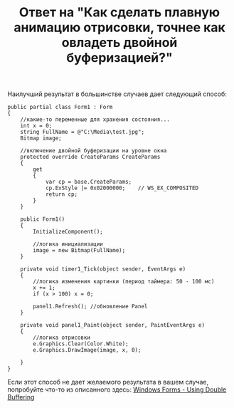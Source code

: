 ﻿---
title: "Ответ на \"Как сделать плавную анимацию отрисовки, точнее как овладеть двойной буферизацией?\""
se.owner.user_id: 240512
se.owner.display_name: "MSDN.WhiteKnight"
se.owner.link: "https://ru.stackoverflow.com/users/240512/msdn-whiteknight"
se.answer_id: 921871
se.question_id: 920261
se.post_type: answer
se.score: 0
se.is_accepted: False
---
<p>Наилучший результат в большинстве случаев дает следующий способ:</p>

<pre><code>public partial class Form1 : Form
{
    //какие-то переменные для хранения состояния...
    int x = 0;        
    string FullName = @"C:\Media\test.jpg";
    Bitmap image;

    //включение двойной буферизации на уровне окна
    protected override CreateParams CreateParams
    {
        get
        {
            var cp = base.CreateParams;
            cp.ExStyle |= 0x02000000;    // WS_EX_COMPOSITED
            return cp;
        }
    }

    public Form1()
    {
        InitializeComponent();  

        //логика инициализации        
        image = new Bitmap(FullName); 
    }

    private void timer1_Tick(object sender, EventArgs e)
    {
        //логика изменения картинки (период таймера: 50 - 100 мс)
        x += 1;
        if (x &gt; 100) x = 0;

        panel1.Refresh(); //обновление Panel             
    }        

    private void panel1_Paint(object sender, PaintEventArgs e)
    {
        //логика отрисовки
        e.Graphics.Clear(Color.White);
        e.Graphics.DrawImage(image, x, 0);

    }
}
</code></pre>

<p>Если этот способ не дает желаемого результата в вашем случае, попробуйте что-то из описанного здесь: <a href="https://docs.microsoft.com/en-us/dotnet/framework/winforms/advanced/using-double-buffering" rel="nofollow noreferrer">Windows Forms - Using Double Buffering</a></p>
